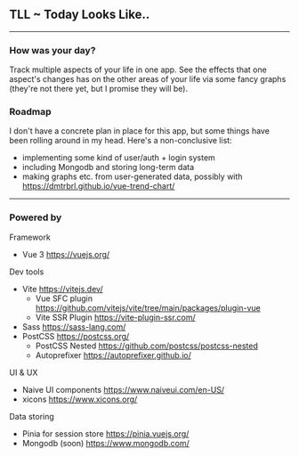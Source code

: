 ## TLL ~ Today Looks Like..

---
### How was your day?
Track multiple aspects of your life in one app. See the effects that one aspect's changes has on the other areas of your life via some fancy graphs (they're not there yet, but I promise they will be).

### Roadmap
I don't have a concrete plan in place for this app, but some things have been rolling around in my head. Here's a non-conclusive list:
- implementing some kind of user/auth + login system
- including Mongodb and storing long-term data
- making graphs etc. from user-generated data, possibly with https://dmtrbrl.github.io/vue-trend-chart/

---
### Powered by

Framework
- Vue 3 https://vuejs.org/

Dev tools
- Vite https://vitejs.dev/
  - Vue SFC plugin https://github.com/vitejs/vite/tree/main/packages/plugin-vue
  - Vite SSR Plugin https://vite-plugin-ssr.com/
- Sass https://sass-lang.com/
- PostCSS https://postcss.org/
  - PostCSS Nested https://github.com/postcss/postcss-nested
  - Autoprefixer https://autoprefixer.github.io/

UI & UX
- Naive UI components https://www.naiveui.com/en-US/
- xicons https://www.xicons.org/

Data storing
- Pinia for session store https://pinia.vuejs.org/
- Mongodb (soon) https://www.mongodb.com/
